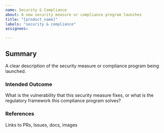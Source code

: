 ```yaml
---
name: Security & Compliance
about: A new security measure or compliance program launches
title: "[product_name]"
labels: "security & compliance"
assignees: 

---
```


## Summary

A clear description of the security measure or compliance program being launched.

### Intended Outcome

What is the vulnerability that this security measure fixes, or what is the regulatory framework this compliance program solves?

### References

Links to PRs, Issues, docs, images
